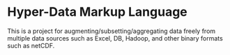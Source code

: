# Hyper-Data Markup Language

This is a project for augmenting/subsetting/aggregating data freely from multiple data sources such as Excel, DB, Hadoop, and other binary formats such as netCDF.
